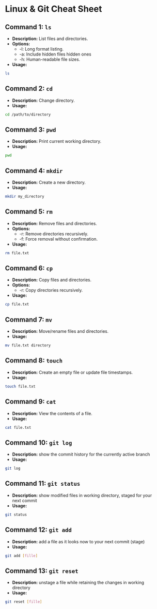 # Linux & Git Cheat Sheet

## Command 1: `ls`

- **Description:** List files and directories.
- **Options:**
  * -l: Long format listing.
  * -a: Include hidden files hidden ones
  * -h: Human-readable file sizes.
- **Usage:**
```bash
ls
```

## Command 2: `cd`

- **Description:** Change directory.
- **Usage:**
```bash
cd /path/to/directory
```

## Command 3: `pwd`

- **Description:** Print current working directory.
- **Usage:**
```bash
pwd
```

## Command 4: `mkdir`

- **Description:** Create a new directory.
- **Usage:**
```bash
mkdir my_directory
```

## Command 5: `rm`

- **Description:** Remove files and directories.
- **Options:**
  * -r: Remove directories recursively.
  * -f: Force removal without confirmation.
- **Usage:**
```bash
rm file.txt
```

## Command 6: `cp`

- **Description:** Copy files and directories.
- **Options:**
  * -r: Copy directories recursively.
- **Usage:**
```bash
cp file.txt
```

## Command 7: `mv`

- **Description:** Move/rename files and directories.
- **Usage:**
```bash
mv file.txt directory 
```

## Command 8: `touch`

- **Description:** Create an empty file or update file timestamps.
- **Usage:**
```bash
touch file.txt
```

## Command 9: `cat`

- **Description:** View the contents of a file.
- **Usage:**
```bash
cat file.txt
```

## Command 10: `git log`

- **Description:** show the commit history for the currently active branch
- **Usage:**
```bash
git log
```

## Command 11: `git status`

- **Description:** show modified files in working directory, staged for your next commit
- **Usage:**
```bash
git status
```

## Command 12: `git add`

- **Description:** add a file as it looks now to your next commit (stage)
- **Usage:**
```bash
git add [fille]
```

## Command 13: `git reset`

- **Description:** unstage a file while retaining the changes in working directory
- **Usage:**
```bash
git reset [fille]
```
